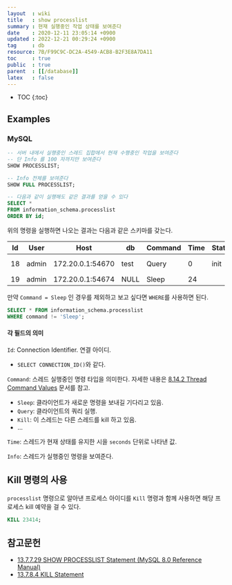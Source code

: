 ```yaml
---
layout  : wiki
title   : show processlist
summary : 현재 실행중인 작업 상태를 보여준다
date    : 2020-12-11 23:05:14 +0900
updated : 2022-12-21 00:29:24 +0900
tag     : db
resource: 7B/F99C9C-DC2A-4549-ACB8-B2F3E8A7DA11
toc     : true
public  : true
parent  : [[/database]]
latex   : false
---
```

* TOC
{:toc}

## Examples
### MySQL

```sql
-- 서버 내에서 실행중인 스레드 집합에서 현재 수행중인 작업을 보여준다
-- 단 Info 를 100 자까지만 보여준다
SHOW PROCESSLIST;

-- Info 전체를 보여준다
SHOW FULL PROCESSLIST;

-- 다음과 같이 실행해도 같은 결과를 얻을 수 있다
SELECT *
FROM information_schema.processlist
ORDER BY id;
```

위의 명령을 실행하면 나오는 결과는 다음과 같은 스키마를 갖는다.

| Id  | User  | Host             | db   | Command | Time | State | Info             |
| --- | ---   | ---              | ---  | ---     | ---  | ---   | ---              |
| 18  | admin | 172.20.0.1:54670 | test | Query   | 0    | init  | SHOW PROCESSLIST |
| 19  | admin | 172.20.0.1:54674 | NULL | Sleep   | 24   |       | NULL             |

만약 `Command = Sleep` 인 경우를 제외하고 보고 싶다면 `WHERE`를 사용하면 된다.

```sql
SELECT * FROM information_schema.processlist
WHERE command != 'Sleep';
```

#### 각 필드의 의미
`Id`: Connection Identifier. 연결 아이디.
- `SELECT CONNECTION_ID()`와 같다.

`Command`: 스레드 실행중인 명령 타입을 의미한다. 자세한 내용은 [8.14.2 Thread Command Values]( https://dev.mysql.com/doc/refman/8.0/en/thread-commands.html ) 문서를 참고.
- `Sleep`: 클라이언트가 새로운 명령을 보내길 기다리고 있음.
- `Query`: 클라이언트의 쿼리 실행.
- `Kill`: 이 스레드는 다른 스레드를 kill 하고 있음.
- ...

`Time`: 스레드가 현재 상태를 유지한 시을 `seconds` 단위로 나타낸 값.

`Info`: 스레드가 실행중인 명령을 보여준다.

## Kill 명령의 사용

`processlist` 명령으로 알아낸 프로세스 아이디를 `Kill` 명령과 함께 사용하면 해당 프로세스 kill 예약을 걸 수 있다.

```sql
KILL 23414;
```

## 참고문헌

- [13.7.7.29 SHOW PROCESSLIST Statement (MySQL 8.0 Reference Manual)]( https://dev.mysql.com/doc/refman/8.0/en/show-processlist.html )
- [13.7.8.4 KILL Statement]( https://dev.mysql.com/doc/refman/8.0/en/kill.html )

